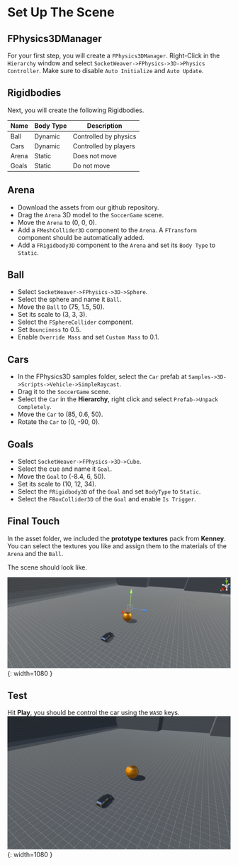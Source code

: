 # **Set Up The Scene**

## **FPhysics3DManager**
For your first step, you will create a `FPhysics3DManager`. Right-Click in the `Hierarchy` window and select `SocketWeaver->FPhysics->3D->Physics Controller`. Make sure to disable `Auto Initialize` and `Auto Update`.

## **Rigidbodies**

Next, you will create the following Rigidbodies.

Name    | Body Type | Description
--------| --------- | ----------------
Ball    | Dynamic   | Controlled by physics
Cars | Dynamic | Controlled by players
Arena   | Static     | Does not move
Goals   | Static     | Do not move

## **Arena**

- Download the assets from our github repository.
- Drag the `Arena` 3D model to the `SoccerGame` scene.
- Move the `Arena` to  (0, 0, 0). 
- Add a `FMeshCollider3D` component to the `Arena`. A `FTransform` component should be automatically added.
- Add a `FRigidbody3D` component to the `Arena` and set its `Body Type` to `Static`.

## **Ball**

- Select `SocketWeaver->FPhysics->3D->Sphere`. 
- Select the sphere and name it `Ball`.
- Move the `Ball` to  (75, 1.5, 50). 
- Set its scale to (3, 3, 3).
- Select the `FSphereCollider` component.
- Set `Bounciness` to 0.5.
- Enable `Override Mass` and set `Custom Mass` to 0.1.

## **Cars**

- In the FPhysics3D samples folder, select the `Car` prefab at `Samples->3D->Scripts->Vehicle->SimpleRaycast`.
- Drag it to the `SoccerGame` scene.
- Select the `Car` in the **Hierarchy**, right click and select `Prefab->Unpack Completely`.
- Move the `Car` to (85, 0.6, 50).
- Rotate the `Car` to (0, -90, 0).

## **Goals**

- Select `SocketWeaver->FPhysics->3D->Cube`.
- Select the cue and name it `Goal`.
- Move the `Goal` to (-8.4, 6, 50).
- Set its scale to (10, 12, 34).
- Select the `FRigidbody3D` of the `Goal` and set `BodyType` to `Static`.
- Select the `FBoxCollider3D` of the `Goal` and enable `Is Trigger`.

## **Final Touch**
In the asset folder, we included the **prototype textures** pack from **Kenney**. You can select the textures you like and assign them to the materials of the `Arena` and the `Ball`.

The scene should look like.

![img](./../../assets/soccer/finaltouch.png){: width=1080 }

## **Test**
Hit **Play**, you should be control the car using the `WASD` keys. 
![img](./../../assets/soccer/testplay.gif){: width=1080 }